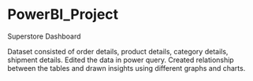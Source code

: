 # PowerBI_Project
Superstore Dashboard

Dataset consisted of order details, product details, category details, shipment details. Edited the data in power query. 
Created relationship between the tables and drawn insights using different graphs and charts.
